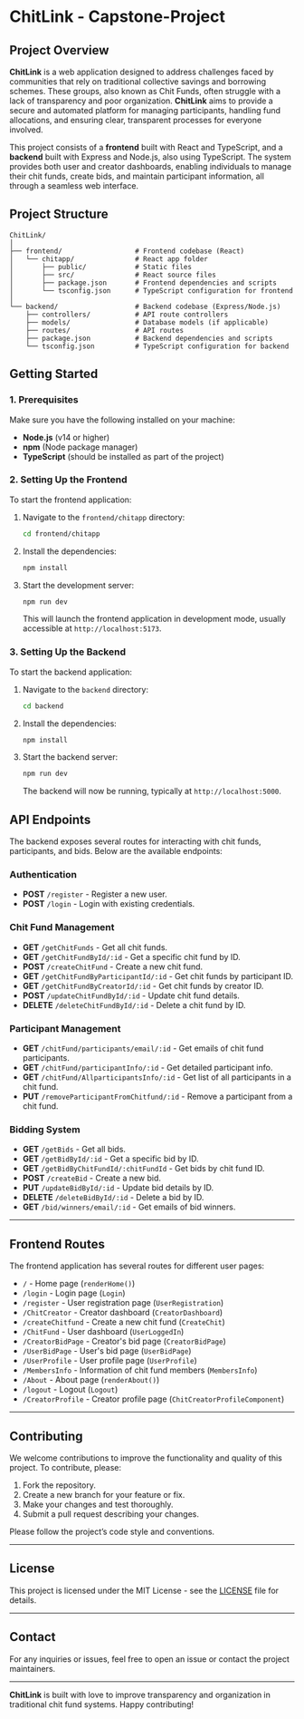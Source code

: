 # ChitLink - Capstone-Project


## Project Overview

**ChitLink** is a web application designed to address challenges faced by communities that rely on traditional collective savings and borrowing schemes. These groups, also known as Chit Funds, often struggle with a lack of transparency and poor organization. **ChitLink** aims to provide a secure and automated platform for managing participants, handling fund allocations, and ensuring clear, transparent processes for everyone involved.

This project consists of a **frontend** built with React and TypeScript, and a **backend** built with Express and Node.js, also using TypeScript. The system provides both user and creator dashboards, enabling individuals to manage their chit funds, create bids, and maintain participant information, all through a seamless web interface.

## Project Structure

```
ChitLink/
│
├── frontend/                  # Frontend codebase (React)
│   └── chitapp/               # React app folder
│       ├── public/            # Static files
│       ├── src/               # React source files
│       ├── package.json       # Frontend dependencies and scripts
│       └── tsconfig.json      # TypeScript configuration for frontend
│
└── backend/                   # Backend codebase (Express/Node.js)
    ├── controllers/           # API route controllers
    ├── models/                # Database models (if applicable)
    ├── routes/                # API routes
    ├── package.json           # Backend dependencies and scripts
    └── tsconfig.json          # TypeScript configuration for backend
```

## Getting Started

### 1. Prerequisites

Make sure you have the following installed on your machine:

- **Node.js** (v14 or higher)
- **npm** (Node package manager)
- **TypeScript** (should be installed as part of the project)

### 2. Setting Up the Frontend

To start the frontend application:

1. Navigate to the `frontend/chitapp` directory:
   ```bash
   cd frontend/chitapp
   ```

2. Install the dependencies:
   ```bash
   npm install
   ```

3. Start the development server:
   ```bash
   npm run dev
   ```

   This will launch the frontend application in development mode, usually accessible at `http://localhost:5173`.

### 3. Setting Up the Backend

To start the backend application:

1. Navigate to the `backend` directory:
   ```bash
   cd backend
   ```

2. Install the dependencies:
   ```bash
   npm install
   ```

3. Start the backend server:
   ```bash
   npm run dev
   ```

   The backend will now be running, typically at `http://localhost:5000`.

## API Endpoints

The backend exposes several routes for interacting with chit funds, participants, and bids. Below are the available endpoints:

### **Authentication**
- **POST** `/register` - Register a new user.
- **POST** `/login` - Login with existing credentials.

### **Chit Fund Management**
- **GET** `/getChitFunds` - Get all chit funds.
- **GET** `/getChitFundById/:id` - Get a specific chit fund by ID.
- **POST** `/createChitFund` - Create a new chit fund.
- **GET** `/getChitFundByParticipantId/:id` - Get chit funds by participant ID.
- **GET** `/getChitFundByCreatorId/:id` - Get chit funds by creator ID.
- **POST** `/updateChitFundById/:id` - Update chit fund details.
- **DELETE** `/deleteChitFundById/:id` - Delete a chit fund by ID.

### **Participant Management**
- **GET** `/chitFund/participants/email/:id` - Get emails of chit fund participants.
- **GET** `/chitFund/participantInfo/:id` - Get detailed participant info.
- **GET** `/chitFund/AllparticipantsInfo/:id` - Get list of all participants in a chit fund.
- **PUT** `/removeParticipantFromChitfund/:id` - Remove a participant from a chit fund.

### **Bidding System**
- **GET** `/getBids` - Get all bids.
- **GET** `/getBidById/:id` - Get a specific bid by ID.
- **GET** `/getBidByChitFundId/:chitFundId` - Get bids by chit fund ID.
- **POST** `/createBid` - Create a new bid.
- **PUT** `/updateBidById/:id` - Update bid details by ID.
- **DELETE** `/deleteBidById/:id` - Delete a bid by ID.
- **GET** `/bid/winners/email/:id` - Get emails of bid winners.

---

## Frontend Routes

The frontend application has several routes for different user pages:

- `/` - Home page (`renderHome()`)
- `/login` - Login page (`Login`)
- `/register` - User registration page (`UserRegistration`)
- `/ChitCreator` - Creator dashboard (`CreatorDashboard`)
- `/createChitfund` - Create a new chit fund (`CreateChit`)
- `/ChitFund` - User dashboard (`UserLoggedIn`)
- `/CreatorBidPage` - Creator's bid page (`CreatorBidPage`)
- `/UserBidPage` - User's bid page (`UserBidPage`)
- `/UserProfile` - User profile page (`UserProfile`)
- `/MembersInfo` - Information of chit fund members (`MembersInfo`)
- `/About` - About page (`renderAbout()`)
- `/logout` - Logout (`Logout`)
- `/CreatorProfile` - Creator profile page (`ChitCreatorProfileComponent`)

---

## Contributing

We welcome contributions to improve the functionality and quality of this project. To contribute, please:

1. Fork the repository.
2. Create a new branch for your feature or fix.
3. Make your changes and test thoroughly.
4. Submit a pull request describing your changes.

Please follow the project’s code style and conventions.

---

## License

This project is licensed under the MIT License - see the [LICENSE](LICENSE) file for details.

---

## Contact

For any inquiries or issues, feel free to open an issue or contact the project maintainers.

---

**ChitLink** is built with love to improve transparency and organization in traditional chit fund systems. Happy contributing!
